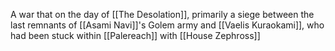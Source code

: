 A war that on the day of [[The Desolation]], primarily a siege between the last remnants of [[Asami Navi]]'s Golem army and [[Vaelis Kuraokami]], who had been stuck within [[Palereach]] with [[House Zephross]]